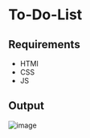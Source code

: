 # To-Do-List

## Requirements
- HTMl
- CSS
- JS

## Output

![image](https://github.com/ellow0rld/To-Do-List/assets/116413038/0e40b3dc-900a-49f0-910c-0d5ecc9f3178)
